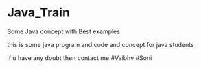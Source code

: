 # Java_Train
Some Java concept with Best examples

this is some java program and code and concept for java students

if u have any doubt then contact me 
#Vaibhv #Soni
